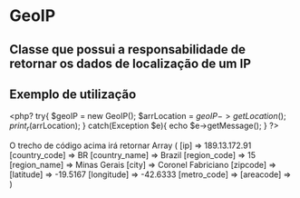 GeoIP
=====================

Classe que possui a responsabilidade de retornar os dados de localização de um IP
----

Exemplo de utilização
----
<php?
    try{
        $geoIP = new GeoIP();
        $arrLocation = $geoIP->getLocation();
        print_r($arrLocation);
        }
    catch(Exception $e){
        echo $e->getMessage();
    }
?>
    
O trecho de código acima irá retornar
Array
(
    [ip] => 189.13.172.91
    [country_code] => BR
    [country_name] => Brazil
    [region_code] => 15
    [region_name] => Minas Gerais
    [city] => Coronel Fabriciano
    [zipcode] => 
    [latitude] => -19.5167
    [longitude] => -42.6333
    [metro_code] => 
    [areacode] => 
)
